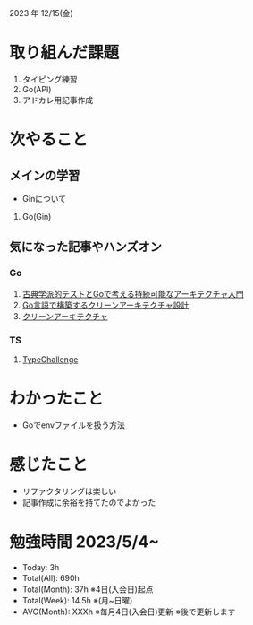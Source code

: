 2023 年 12/15(金)

# 取り組んだ課題
1. タイピング練習
2. Go(API)
3. アドカレ用記事作成
 
# 次やること

## メインの学習

* Ginについて

1. Go(Gin)

## 気になった記事やハンズオン

### Go
1. [古典学派的テストとGoで考える持続可能なアーキテクチャ入門](https://zenn.dev/jy8752/books/73769005e6afa9/viewer/chapter1)
2. [Go言語で構築するクリーンアーキテクチャ設計](https://techbookfest.org/product/9a3U54LBdKDE30ewPS6Ugn?productVariantID=itEzQN5gKZX8gXMmLTEXAB)
3. [クリーンアーキテクチャ](https://nuits.jp/entry/easiest-clean-architecture-2019-09)

### TS
1. [TypeChallenge](https://github.com/type-challenges/type-challenges/tree/main/questions/00004-easy-pick)

# わかったこと

* Goでenvファイルを扱う方法

# 感じたこと

* リファクタリングは楽しい
* 記事作成に余裕を持てたのでよかった

# 勉強時間 2023/5/4~

* Today: 3h
* Total(All): 690h　
* Total(Month): 37h ※4日(入会日)起点
* Total(Week): 14.5h ※(月~日曜)
* AVG(Month): XXXh ※毎月4日(入会日)更新 ※後で更新します
